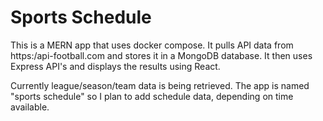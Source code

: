 # Sports Schedule

This is a MERN app that uses docker compose.  It pulls API data from https:/api-football.com and stores it in a MongoDB database.  It then uses Express API's and displays the results using React.

Currently league/season/team data is being retrieved.  The app is named "sports schedule" so I plan to add schedule data, depending on time available.
